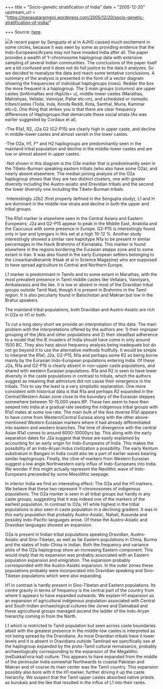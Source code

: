 +++
title = "Socio-genetic stratification of India"
date = "2005-12-20"
upstream_url = "https://manasataramgini.wordpress.com/2005/12/20/socio-genetic-stratification-of-india/"

+++
Source: [here](https://manasataramgini.wordpress.com/2005/12/20/socio-genetic-stratification-of-india/).

[![](https://i1.wp.com/photos1.blogger.com/blogger/2010/410/320/caste.jpg)](http://photos1.blogger.com/blogger/2010/410/1600/caste.png)A
recent paper by Sengupta et al in AJHG caused much excitement in some
circles, because it was seen by some as providing evidence that the
Indo-Europeans/Aryans may not have invaded India after all. The paper
provides a wealth of Y-chromosome haplogroup data with extensive
sampling of several Indian communities. The conclusions of the paper
itself are a bit confused and it does not do full justice to the data it
analyzes. So we decided to reanalyze the data and reach some tentative
conclusions. A summary of the analysis is presented in the form of a
vector diagram showing the frequencies of individual haplogroups (rows).
Redder the box the more frequent is a haplogroup. The 3 main groups
(columns) are upper castes (brAhmaNas and rAjpUts= u), middle-lower
castes (Marathas, Mahishyas, Vellalar, Vanniyar, Pallar etc=m), and
scheduled or nomadic tribes/castes (Toda, Irula, Konda Reddi, Kota,
Santhal, Muria, Kammar etc=l). One thing that strikes you is that there
are clear frequency differences of Haplogroups that demarcate these
social strata (As was earlier suggested by Cordaux et al).

-The R1a1, R2, J2a G2 (G2-P15) are clearly high in upper caste, and
decline in middle-lower castes and almost vanish in the lower castes.

-The O2a, H1, F\* and H2 haplogroups are predominantly seen in the
mainland tribal population and decline in the middle-lower castes and
are low or almost absent in upper castes.

-Not shown in this diagram is the O3e marker that is predominantly seen
in the Tibeto-Burman speaking eastern tribals (who also have some O2a),
and nearly absent elsewhere. The median joining analysis of the O2a
haplogroup shows that they are two distinct clusters, one with greater
diversity including the Austro-asiatic and Dravidian tribals and the
second the lower diversity one including the Tibeto-Burman tribals.

-Interestingly J2b2 (first properly defined in the Sengupta study), L1
and H are dominant in the middle-low strata and decline in both the
upper and tribal groups.

The R1a1 marker is elsewhere seen in the Central Asians and Eastern
Europeans; J2a and G2-P15 appear to peak in the Middle East, Anatolia
and the Caucusus with some presence in Europe. G2-P15 is interestingly
found only in Iyer and Iyengars in this set at a high 10-12 %. Another
study interestingly showed a similar rare haplotype N1a to be present in
similar percentages in the Havik Brahmins of Karnataka. This marker is
found elsewhere in the regions bordering the Eurasian steppe zone and to
some extant in Iran. It was also found in the early European settlers
belonging to the Linearbandkeramik (Haak et al in Science Magazine) who
are supposed to have spread agriculture to Central and Northern Europe.

L1 marker is predominant in Tamils and to some extant in Marathas, with
the most prevalent presence in Tamil middle castes like Vellalars,
Vanniyars, Ambalavasis and the like. It is low or absent in most of the
Dravidian tribal groups outside Tamil Nad, though it is present in
Brahmins in the Tamil region. It is also peculiarly found in Balochistan
and Makran but low in the Brahui speakers.

The mainland tribal populations, both Dravidian and Austro-Asiatic are
rich in O2a or H1 or both.

To cut a long story short we provide an interpretation of this data: The
main problem with the interpretations offered by the authors are: 1)
their improper grouping of the jAtis and other populations and 2) their
steadfast adherence to a model that the IE invaders of India should have
come in only around 1500 BC. They also harp about frequency analysis
being inadequate but do not go beyond it to use the alternative methods
fruitfully. It would be simple to interpret the R1a1, J2a, G2-P15, N1a
and perhaps some R2 as being borne mainly by the Eurasian Indo-European
populations entering India. Of these J2a, N1a and G2-P15 is clearly
absent in non-upper caste populations, and shared with western Eurasian
populations. R1a and R2 is seen to have lower diversity in the caste
populations in contrast to tribals, which the authors suggest as meaning
that admixture did not cause their emergence in the tribals. This to say
the least is a very simplisitic explanation. One more consistent with
historical data is that R1a and perhaps R2 expanded in the
Central/Western Asian zone close to the boundary of the Eurasian steppes
somewhere between 10-15,000 years BP. These two seem to have then seeped
into India at a gradual rate seeding the indigenous tribal groups with
R1a1 males at some low rate. The main bulk of the less diverse R1a1
appears to have come from Western/Central Eurasia along with the other
above-mentioned Western Eurasian markers where it had already
differentiated into eastern and western branches. The time of divergence
with the central Asian R1a1 comes to around 6000-10000yrs bp. This along
with the early separation dates for J2a suggest that these are easily
explained by accounting for an early origin for Indo-Europeans of India.
This makes the possibility of an Indo-Aryan Indus civilization a
possibility. The early Kentum substratum in Bangani in India could also
be a part of earlier waves bearing similar haplogroups. Finally, the
cline of markers from Western Eurasian suggest a low angle Northwestern
early influx of Indo-Europeans into India. We wonder if this might
actually represent the Neolithic wave of Indo-Europeans preceeded by
some Mesolithic seepage.

In interior India we find an interesting effect: The O2a and the H1
markers. We believe that these two represent Y-chromosomes of indigenous
populations. The O2a marker is seen in all tribal groups but hardly in
any caste groups, suggesting that it was indeed one of the markers of
the earliest population. In contrast to O2a, H1 while highest in the
tribal populations is also seen in caste population in a declining
gradient. It was in this early population that probably Austro-Asiatic,
Nahali, Kusunda and possibly Indo-Pacific languages arose. Of these the
Austro-Asiatic and Dravidian languages showed an expansion.

O2a is present in Indian tribal populations speaking Dravidian,
Austro-Asiatic and Sino-Tibetan, as well as far Eastern populations in
China, Burma and the states of Indo-China in Indian. Both the frequency
and variance plots of the O2a haplogroup show an increasing Eastern
component. This would imply that its expansion was probably associated
with an Eastern population expansion and emigration. The expansion
probably corresponded with the Austro-Asiatic expansion. In the outer
zones these populations probably were incorporated into Dravidian
speaking and Sino-Tibetan populations which were also expanding.

H1 in contrast is hardly present in Sino-Tibetan and Eastern
populations. Its centre gravity in terms of frequency is the central
part of the country from where it appears to have expanded outwards. We
explain H1 expansion as an expansion of agricultural indigenous
population associated with Central and South Indian archaeological
cultures like Jorwe and Daimabad and these agricultural groups managed
ascend the ladder of the Indo-Aryan hierarchy coming in from the North.

L1 which is restricted to Tamil population but seen across caste
boundaries albeit with the greatest presence in the middle-low castes is
interpreted as not being spread by the Dravidians. As most Dravidian
tribals have it lower levels and it is absent in Dravidians outside
Tamilnad we specifically see at the haplogroup expanded by the
proto-Tamil cultural rennaisance, probably archaeologically
corresponding to the expansion of the Megalithic (neDukkal/vira-kal)
culture. This appears to have expanded from the middle of the peninsular
India somewhat Northwards to coastal Pakistan and Makran and of course
its main center was the Tamil country. This expansion possibly also bore
with it the H1 marker, further driving it up the caste hierarchy. We
suspect that the Tamil upper castes absorbed native priests as kurukals
and the like that resulted in the influx of L1 into their ranks.

